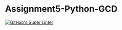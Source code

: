 # Assignment5-Python-GCD

[![GitHub's Super Linter](https://github.com/crestel-ong/Assignment5-Python-GCD/workflows/GitHub's%20Super%20Linter/badge.svg)](https://github.com/crestel-ong/Assignment5-Python-GCD/actions)
